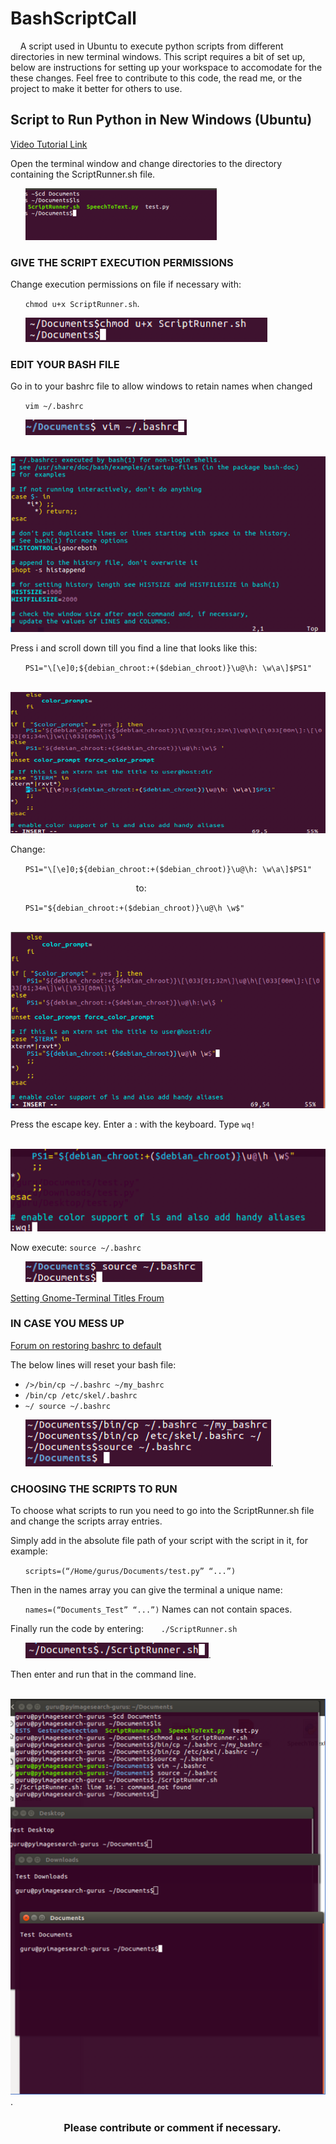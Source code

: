 # BashScriptCall
&nbsp;&nbsp;&nbsp;&nbsp;A script used in Ubuntu to execute python scripts from different directories in new terminal windows. This script requires a bit of set up, below are instructions for setting up your workspace to accomodate for the these changes. Feel free to contribute to this code, the read me, or the project to make it better for others to use.

## Script to Run Python in New Windows (Ubuntu)
[Video Tutorial Link](https://youtu.be/ll4wdBNUImw)

Open the terminal window and change directories to the directory containing the ScriptRunner.sh file.

&nbsp;&nbsp;&nbsp;&nbsp;&nbsp;&nbsp;![Directory change](images/Picture1.png)

### GIVE THE SCRIPT EXECUTION PERMISSIONS
Change execution permissions on file if necessary with:

&nbsp;&nbsp;&nbsp;&nbsp;&nbsp;&nbsp;`chmod u+x ScriptRunner.sh`.

&nbsp;&nbsp;&nbsp;&nbsp;&nbsp;&nbsp;![Permissions change](images/Picture2.png)

### EDIT YOUR BASH FILE
Go in to your bashrc file to allow windows to retain names when changed

&nbsp;&nbsp;&nbsp;&nbsp;&nbsp;&nbsp;`vim ~/.bashrc`

&nbsp;&nbsp;&nbsp;&nbsp;&nbsp;&nbsp;![vim bash command](images/Picture3.png)

&nbsp;&nbsp;&nbsp;&nbsp;&nbsp;&nbsp;![bashrc file in vim](images/Picture4.png)

Press i and scroll down till you find a line that looks like this:

&nbsp;&nbsp;&nbsp;&nbsp;&nbsp;&nbsp;`PS1="\[\e]0;${debian_chroot:+($debian_chroot)}\u@\h: \w\a\]$PS1"`

&nbsp;&nbsp;&nbsp;&nbsp;&nbsp;&nbsp;![ps1 line in bashrc file](images/Picture5.png)

Change:

&nbsp;&nbsp;&nbsp;&nbsp;&nbsp;&nbsp;`PS1="\[\e]0;${debian_chroot:+($debian_chroot)}\u@\h: \w\a\]$PS1"`

&nbsp;&nbsp;&nbsp;&nbsp;&nbsp;&nbsp;&nbsp;&nbsp;&nbsp;&nbsp;&nbsp;&nbsp;&nbsp;&nbsp;&nbsp;&nbsp;&nbsp;&nbsp;&nbsp;&nbsp;&nbsp;&nbsp;&nbsp;&nbsp;&nbsp;&nbsp;&nbsp;&nbsp;&nbsp;&nbsp;&nbsp;&nbsp;&nbsp;&nbsp;&nbsp;&nbsp;&nbsp;&nbsp;&nbsp;&nbsp;&nbsp;&nbsp;&nbsp;&nbsp;&nbsp;&nbsp;&nbsp;&nbsp;&nbsp;&nbsp;&nbsp;to:

&nbsp;&nbsp;&nbsp;&nbsp;&nbsp;&nbsp;`PS1="${debian_chroot:+($debian_chroot)}\u@\h \w$"`

&nbsp;&nbsp;&nbsp;&nbsp;&nbsp;&nbsp;![ps1 line in bashrc file after changing the line](images/Picture6.png)

Press the escape key.
Enter a : with the keyboard.
Type `wq!`

&nbsp;&nbsp;&nbsp;&nbsp;&nbsp;&nbsp;![wq! in vim to exit](images/Picture7.png)

Now execute: `source ~/.bashrc`

&nbsp;&nbsp;&nbsp;&nbsp;&nbsp;&nbsp;![source ~/.bashrc command](images/Picture8.png)

[Setting Gnome-Terminal Titles Froum](https://askubuntu.com/questions/30988/how-do-you-set-the-title-of-the-active-gnome-terminal-from-the-command-line)

### **IN CASE YOU MESS UP**
[Forum on restoring bashrc to default](https://askubuntu.com/questions/404424/how-do-i-restore-bashrc-to-its-default)

The below lines will reset your bash file:

- `/>/bin/cp ~/.bashrc ~/my_bashrc`
- `/bin/cp /etc/skel/.bashrc`
- `~/ source ~/.bashrc`

&nbsp;&nbsp;&nbsp;&nbsp;&nbsp;&nbsp;![Commands to reset bashrc file](images/Picture9.png).

### CHOOSING THE SCRIPTS TO RUN
To choose what scripts to run you need to go into the ScriptRunner.sh file and change the scripts array entries.

Simply add in the absolute file path of your script with the script in it, for example:

&nbsp;&nbsp;&nbsp;&nbsp;&nbsp;&nbsp;`scripts=(“/Home/gurus/Documents/test.py” “...”)`

Then in the names array you can give the terminal a unique name:

&nbsp;&nbsp;&nbsp;&nbsp;&nbsp;&nbsp;`names=(“Documents_Test” “...”)`
Names can not contain spaces.

Finally run the code by entering:
&nbsp;&nbsp;&nbsp;&nbsp;&nbsp;&nbsp;`./ScriptRunner.sh`

&nbsp;&nbsp;&nbsp;&nbsp;&nbsp;&nbsp;![Changing file paths in the script](images/Picture10.png).

Then enter and run that in the command line.

&nbsp;&nbsp;&nbsp;&nbsp;&nbsp;&nbsp;![Example of window outputs of test files](images/Picture11.png).

### &nbsp;&nbsp;&nbsp;&nbsp;&nbsp;&nbsp;&nbsp;&nbsp;&nbsp;&nbsp;&nbsp;&nbsp;&nbsp;&nbsp;&nbsp;&nbsp;&nbsp;&nbsp;&nbsp;&nbsp;&nbsp;&nbsp;Please contribute or comment if necessary.
